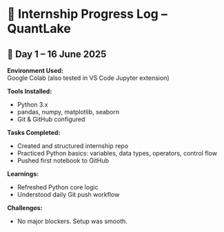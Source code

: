 # 📝 Internship Progress Log – QuantLake

## 📅 Day 1 – 16 June 2025

**Environment Used:**  
Google Colab (also tested in VS Code Jupyter extension)

**Tools Installed:**  
- Python 3.x  
- pandas, numpy, matplotlib, seaborn  
- Git & GitHub configured

**Tasks Completed:**
- Created and structured internship repo
- Practiced Python basics: variables, data types, operators, control flow
- Pushed first notebook to GitHub

**Learnings:**
- Refreshed Python core logic
- Understood daily Git push workflow

**Challenges:**
- No major blockers. Setup was smooth.
